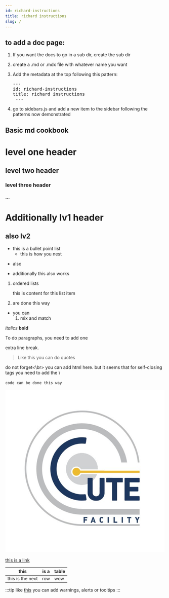 ```yaml
---
id: richard-instructions
title: richard instructions
slug: /
---
```


## to add a doc page:

1. If you want the docs to go in a sub dir, create the sub dir
1. create a .md or .mdx file with whatever name you want
1. Add the metadata at the top following this pattern:
   
   <pre>
   <span>---</span>
   id: richard-instructions
   title: richard instructions
    ---</pre>
1. go to sidebars.js and add a new item to the sidebar following the patterns now demonstrated

## Basic md cookbook

# level one header
## level two header
### level three header
#### ...

Additionally lv1 header
========
also lv2
------

* this is a bullet point list
    * this is how you nest
+ also
- additionally this also works

1. ordered lists
   
    this is content for this list item
1. are done this way

* you can 
    1. mix and match

*italics*
**bold**

To do paragraphs,
you need to add one 

extra line break.
> Like this you can do quotes

do not forget<\br> you can add html here. but it seems that for self-closing tags you need to add the \

`code can be done this way`


![Adding images. this is alt](../../static/img/logo.jpg  "is title")

[this is a link ](http://google.com)

| this | is a | table|
|---- | ---- | ------ |
| this is the next| row| wow|

:::tip
like [this](https://docusaurus.io/docs/markdown-features/admonitions) you can add warnings, alerts or tooltips
:::